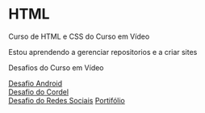 # HTML
 Curso de HTML e CSS do Curso em Vídeo

Estou aprendendo a gerenciar repositorios e a criar sites<br>

Desafios do Curso em Vídeo

<a href="https://pauloprediger.github.io/HTML//desafios/desafio010/index.html" target="_blank" rel="next">Desafio Android</a>
<br>
<a href="https://pauloprediger.github.io/HTML//desafios/cordel/index.html" target="_blank" rel="next">Desafio do Cordel</a>
<br>
<a href="https://pauloprediger.github.io/rede-social/" target="_blank" rel="next">Desafio do Redes Sociais</a>
<a href="https://pauloprediger.github.io/HTML/portifolio/index.html" target="_blank" rel="next">Portifólio</a>